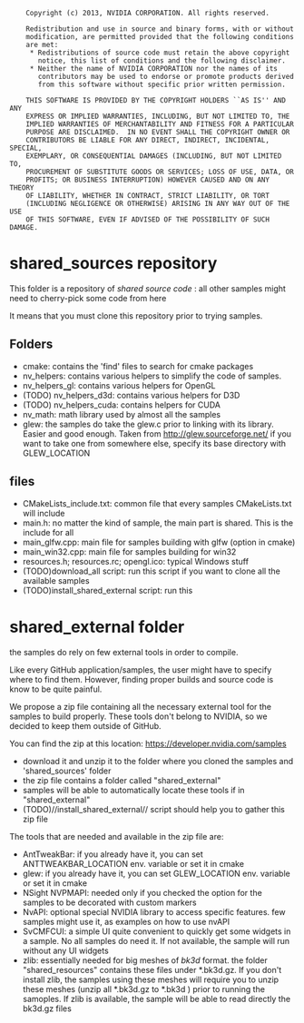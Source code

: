 ````
    Copyright (c) 2013, NVIDIA CORPORATION. All rights reserved.

    Redistribution and use in source and binary forms, with or without
    modification, are permitted provided that the following conditions
    are met:
     * Redistributions of source code must retain the above copyright
       notice, this list of conditions and the following disclaimer.
     * Neither the name of NVIDIA CORPORATION nor the names of its
       contributors may be used to endorse or promote products derived
       from this software without specific prior written permission.

    THIS SOFTWARE IS PROVIDED BY THE COPYRIGHT HOLDERS ``AS IS'' AND ANY
    EXPRESS OR IMPLIED WARRANTIES, INCLUDING, BUT NOT LIMITED TO, THE
    IMPLIED WARRANTIES OF MERCHANTABILITY AND FITNESS FOR A PARTICULAR
    PURPOSE ARE DISCLAIMED.  IN NO EVENT SHALL THE COPYRIGHT OWNER OR
    CONTRIBUTORS BE LIABLE FOR ANY DIRECT, INDIRECT, INCIDENTAL, SPECIAL,
    EXEMPLARY, OR CONSEQUENTIAL DAMAGES (INCLUDING, BUT NOT LIMITED TO,
    PROCUREMENT OF SUBSTITUTE GOODS OR SERVICES; LOSS OF USE, DATA, OR
    PROFITS; OR BUSINESS INTERRUPTION) HOWEVER CAUSED AND ON ANY THEORY
    OF LIABILITY, WHETHER IN CONTRACT, STRICT LIABILITY, OR TORT
    (INCLUDING NEGLIGENCE OR OTHERWISE) ARISING IN ANY WAY OUT OF THE USE
    OF THIS SOFTWARE, EVEN IF ADVISED OF THE POSSIBILITY OF SUCH DAMAGE.

````

# shared_sources repository

This folder is a repository of *shared source code* : all other samples might need to cherry-pick some code from here

It means that you must clone this repository prior to trying samples.

## Folders

* cmake: contains the 'find' files to search for cmake packages
* nv_helpers: contains various helpers to simplify the code of samples.
* nv_helpers_gl: contains various helpers for OpenGL
* (TODO) nv_helpers_d3d: contains various helpers for D3D
* (TODO) nv_helpers_cuda: contains helpers for CUDA
* nv_math: math library used by almost all the samples
* glew: the samples do take the glew.c prior to linking with its library. Easier and good enough. Taken from http://glew.sourceforge.net/
  if you want to take one from somewhere else, specify its base directory with GLEW_LOCATION

## files
* CMakeLists_include.txt: common file that every samples CMakeLists.txt will include
* main.h: no matter the kind of sample, the main part is shared. This is the include for all
* main_glfw.cpp: main file for samples building with glfw (option in cmake)
* main_win32.cpp: main file for samples building for win32
* resources.h; resources.rc; opengl.ico: typical Windows stuff
* (TODO)download_all script: run this script if you want to clone all the available samples
* (TODO)install_shared_external script: run this 

# shared_external folder
the samples do rely on few external tools in order to compile.

Like every GitHub application/samples, the user might have to specify where to find them.
However, finding proper builds and source code is know to be quite painful.

We propose a zip file containing all the necessary external tool for the samples to build properly. These tools don't belong to NVIDIA, so we decided to keep them outside of GitHub.

You can find the zip at this location: https://developer.nvidia.com/samples
* download it and unzip it to the folder where you cloned the samples and 'shared_sources' folder
* the zip file contains a folder called "shared_external"
* samples will be able to automatically locate these tools if in "shared_external"
* (TODO)//install_shared_external// script should help you to gather this zip file

The tools that are needed and available in the zip file are:
* AntTweakBar: if you already have it, you can set ANTTWEAKBAR_LOCATION env. variable or set it in cmake
* glew: if you already have it, you can set GLEW_LOCATION env. variable or set it in cmake
* NSight NVPMAPI: needed only if you checked the option for the samples to be decorated with custom markers
* NvAPI: optional special NVIDIA library to access specific features. few samples might use it, as examples on how to use nvAPI
* SvCMFCUI: a simple UI quite convenient to quickly get some widgets in a sample. No all samples do need it. If not available, the sample will run without any UI widgets
* zlib: essentially needed for big meshes of *bk3d* format. the folder "shared_resources" contains these files under *.bk3d.gz. If you don't install zlib, the samples using these meshes will require you to unzip these meshes (unzip all *.bk3d.gz to *.bk3d ) prior to running the samoples. If zlib is available, the sample will be able to read directly the bk3d.gz files


